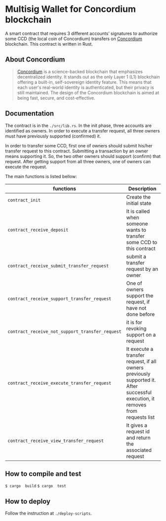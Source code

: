 # Multisig Wallet for Concordium blockchain

A smart contract that requires 3 different accounts’ signatures to authorize some CCD (the local coin of Concordium) transfers on [Concordium](https://www.concordium.com/) blockchain. This contract is written in Rust.

## About Concordium

> [Concordium](https://www.concordium.com/) is a science-backed blockchain that emphasizes decentralized identity. It stands out as the only Layer 1 (L1) blockchain offering a built-in, self-sovereign identity feature. This means that each user's real-world identity is authenticated, but their privacy is still maintained. The design of the Concordium blockchain is aimed at being fast, secure, and cost-effective.

## Documentation

The contract is in the `./src/lib.rs`. In the init phase, three accounts are identified as owners. In order to execute a transfer request, all three owners must have previously supported (confirmed) it.

In order to transfer some CCD, first one of owners should submit his/her transfer request to this contract. Submitting a transaction by an owner means supporting it. So, the two other owners should support (confirm) that request. After getting support from all three owners, one of owners can execute the request.

The main functions is listed bellow:

| functions                                       | Description                                                                                                                     |
| ----------------------------------------------- | ------------------------------------------------------------------------------------------------------------------------------- |
| `contract_init`                                 | Create the initial state                                                                                                        |
| `contract_receive_deposit`                      | It is called when someone wants to transfer some CCD to this contract                                                           |
| `contract_receive_submit_transfer_request`      | submit a transfer request by an owner                                                                                           |
| `contract_receive_support_transfer_request`     | One of owners support the request, if have not done before                                                                      |
| `contract_receive_not_support_transfer_request` | it is for revoking support on a request                                                                                         |
| `contract_receive_execute_transfer_request`     | It execute a transfer request, if all owners previously supported it. After successful execution, it removes from requests list |
| `contract_receive_view_transfer_request`        | It gives a request id and return the associated request                                                                         |

## How to compile and test

`$ cargo  build`
`$ cargo  test`

## How to deploy
Follow the instruction at `./deploy-scripts`.

